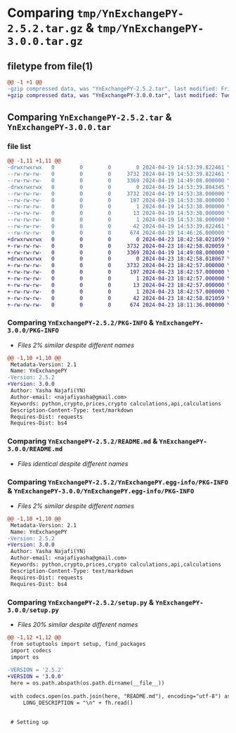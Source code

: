 # Comparing `tmp/YnExchangePY-2.5.2.tar.gz` & `tmp/YnExchangePY-3.0.0.tar.gz`

## filetype from file(1)

```diff
@@ -1 +1 @@
-gzip compressed data, was "YnExchangePY-2.5.2.tar", last modified: Fri Apr 19 14:53:39 2024, max compression
+gzip compressed data, was "YnExchangePY-3.0.0.tar", last modified: Tue Apr 23 18:42:58 2024, max compression
```

## Comparing `YnExchangePY-2.5.2.tar` & `YnExchangePY-3.0.0.tar`

### file list

```diff
@@ -1,11 +1,11 @@
-drwxrwxrwx   0        0        0        0 2024-04-19 14:53:39.822461 YnExchangePY-2.5.2/
--rw-rw-rw-   0        0        0     3732 2024-04-19 14:53:39.822461 YnExchangePY-2.5.2/PKG-INFO
--rw-rw-rw-   0        0        0     3369 2024-04-19 14:49:08.000000 YnExchangePY-2.5.2/README.md
-drwxrwxrwx   0        0        0        0 2024-04-19 14:53:39.804345 YnExchangePY-2.5.2/YnExchangePY.egg-info/
--rw-rw-rw-   0        0        0     3732 2024-04-19 14:53:38.000000 YnExchangePY-2.5.2/YnExchangePY.egg-info/PKG-INFO
--rw-rw-rw-   0        0        0      197 2024-04-19 14:53:38.000000 YnExchangePY-2.5.2/YnExchangePY.egg-info/SOURCES.txt
--rw-rw-rw-   0        0        0        1 2024-04-19 14:53:38.000000 YnExchangePY-2.5.2/YnExchangePY.egg-info/dependency_links.txt
--rw-rw-rw-   0        0        0       13 2024-04-19 14:53:38.000000 YnExchangePY-2.5.2/YnExchangePY.egg-info/requires.txt
--rw-rw-rw-   0        0        0        1 2024-04-19 14:53:38.000000 YnExchangePY-2.5.2/YnExchangePY.egg-info/top_level.txt
--rw-rw-rw-   0        0        0       42 2024-04-19 14:53:39.822461 YnExchangePY-2.5.2/setup.cfg
--rw-rw-rw-   0        0        0      674 2024-04-19 14:46:26.000000 YnExchangePY-2.5.2/setup.py
+drwxrwxrwx   0        0        0        0 2024-04-23 18:42:58.021059 YnExchangePY-3.0.0/
+-rw-rw-rw-   0        0        0     3732 2024-04-23 18:42:58.020059 YnExchangePY-3.0.0/PKG-INFO
+-rw-rw-rw-   0        0        0     3369 2024-04-19 14:49:08.000000 YnExchangePY-3.0.0/README.md
+drwxrwxrwx   0        0        0        0 2024-04-23 18:42:58.018067 YnExchangePY-3.0.0/YnExchangePY.egg-info/
+-rw-rw-rw-   0        0        0     3732 2024-04-23 18:42:57.000000 YnExchangePY-3.0.0/YnExchangePY.egg-info/PKG-INFO
+-rw-rw-rw-   0        0        0      197 2024-04-23 18:42:57.000000 YnExchangePY-3.0.0/YnExchangePY.egg-info/SOURCES.txt
+-rw-rw-rw-   0        0        0        1 2024-04-23 18:42:57.000000 YnExchangePY-3.0.0/YnExchangePY.egg-info/dependency_links.txt
+-rw-rw-rw-   0        0        0       13 2024-04-23 18:42:57.000000 YnExchangePY-3.0.0/YnExchangePY.egg-info/requires.txt
+-rw-rw-rw-   0        0        0        1 2024-04-23 18:42:57.000000 YnExchangePY-3.0.0/YnExchangePY.egg-info/top_level.txt
+-rw-rw-rw-   0        0        0       42 2024-04-23 18:42:58.021059 YnExchangePY-3.0.0/setup.cfg
+-rw-rw-rw-   0        0        0      674 2024-04-23 18:11:36.000000 YnExchangePY-3.0.0/setup.py
```

### Comparing `YnExchangePY-2.5.2/PKG-INFO` & `YnExchangePY-3.0.0/PKG-INFO`

 * *Files 2% similar despite different names*

```diff
@@ -1,10 +1,10 @@
 Metadata-Version: 2.1
 Name: YnExchangePY
-Version: 2.5.2
+Version: 3.0.0
 Author: Yasha Najafi(YN)
 Author-email: <najafiyasha@gmail.com>
 Keywords: python,crypto,prices,crypto calculations,api,calculations
 Description-Content-Type: text/markdown
 Requires-Dist: requests
 Requires-Dist: bs4
```

### Comparing `YnExchangePY-2.5.2/README.md` & `YnExchangePY-3.0.0/README.md`

 * *Files identical despite different names*

### Comparing `YnExchangePY-2.5.2/YnExchangePY.egg-info/PKG-INFO` & `YnExchangePY-3.0.0/YnExchangePY.egg-info/PKG-INFO`

 * *Files 2% similar despite different names*

```diff
@@ -1,10 +1,10 @@
 Metadata-Version: 2.1
 Name: YnExchangePY
-Version: 2.5.2
+Version: 3.0.0
 Author: Yasha Najafi(YN)
 Author-email: <najafiyasha@gmail.com>
 Keywords: python,crypto,prices,crypto calculations,api,calculations
 Description-Content-Type: text/markdown
 Requires-Dist: requests
 Requires-Dist: bs4
```

### Comparing `YnExchangePY-2.5.2/setup.py` & `YnExchangePY-3.0.0/setup.py`

 * *Files 20% similar despite different names*

```diff
@@ -1,12 +1,12 @@
 from setuptools import setup, find_packages
 import codecs
 import os
 
-VERSION = '2.5.2'
+VERSION = '3.0.0'
 here = os.path.abspath(os.path.dirname(__file__))
 
 with codecs.open(os.path.join(here, "README.md"), encoding="utf-8") as fh:
     LONG_DESCRIPTION = "\n" + fh.read()
 
 
 # Setting up
```

